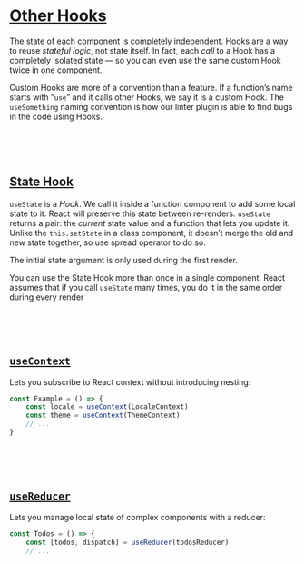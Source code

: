 # [Other Hooks](https://reactjs.org/docs/hooks-overview.html#other-hooks)

The state of each component is completely independent. Hooks are a way to reuse *stateful logic*, not state itself. In fact, each *call* to a Hook has a completely isolated state — so you can even use the same custom Hook twice in one component.

Custom Hooks are more of a convention than a feature. If a function’s name starts with ”`use`” and it calls other Hooks, we say it is a custom Hook. The `useSomething` naming convention is how our linter plugin is able to find bugs in the code using Hooks.



<br />
<br />
<br />



## [State Hook](https://reactjs.org/docs/hooks-overview.html#state-hook)

`useState` is a *Hook*. We call it inside a function component to add some local state to it. React will preserve this state between re-renders. `useState` returns a pair: the *current* state value and a function that lets you update it. Unlike the `this.setState` in a class component, it doesn’t merge the old and new state together, so use spread operator to do so.

The initial state argument is only used during the first render.

You can use the State Hook more than once in a single component. React assumes that if you call `useState` many times, you do it in the same order during every render



<br />
<br />
<br />



## [`useContext`](https://reactjs.org/docs/hooks-reference.html#usecontext)

Lets you subscribe to React context without introducing nesting:

```jsx
const Example = () => {
    const locale = useContext(LocaleContext)
    const theme = useContext(ThemeContext)
    // ...
}
```



<br />
<br />
<br />



## [`useReducer`](https://reactjs.org/docs/hooks-reference.html#usereducer)

Lets you manage local state of complex components with a reducer:

```jsx
const Todos = () => {
    const [todos, dispatch] = useReducer(todosReducer)
    // ...
```
